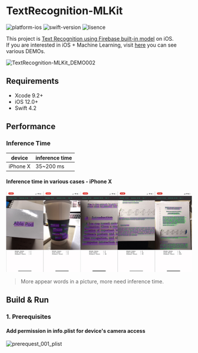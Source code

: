 # TextRecognition-MLKit

![platform-ios](https://img.shields.io/badge/platform-ios-lightgrey.svg)
![swift-version](https://img.shields.io/badge/swift-4.2-red.svg)
![lisence](https://img.shields.io/badge/license-MIT-black.svg)

This project is [Text Recognition using Firebase built-in model](https://firebase.google.com/docs/ml-kit/recognize-text) on iOS.<br>If you are interested in iOS + Machine Learning, visit [here](https://github.com/motlabs/iOS-Proejcts-with-ML-Models) you can see various DEMOs.<br>

![TextRecognition-MLKit_DEMO002](resource/TextRecognition-MLKit_DEMO002.gif)

## Requirements

- Xcode 9.2+
- iOS 12.0+
- Swift 4.2

## Performance

### Inference Time

| device   | inference time |
| -------- | -------------- |
| iPhone X | 35~200 ms      |

#### Inference time in various cases - iPhone X

![TextRecognitionDEMOs](resource/TextRecognitionDEMOs.jpg)

> More appear words in a picture, more need inference time.

## Build & Run

### 1. Prerequisites

#### Add permission in info.plist for device's camera access

![prerequest_001_plist](resource/prerequest_001_plist.png)